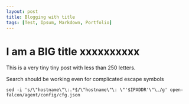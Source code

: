 ```yaml
---
layout: post
title: Blogging with title
tags: [Test, Ipsum, Markdown, Portfolio]
---
```


# I am a BIG title xxxxxxxxxx

This is a very tiny tiny post with less than 250 letters.

Search should be working even for complicated escape symbols
```
sed -i 's/\"hostname\"\:.*$/\"hostname\"\: \"'$IPADDR'\"\,/g' open-falcon/agent/config/cfg.json
```
